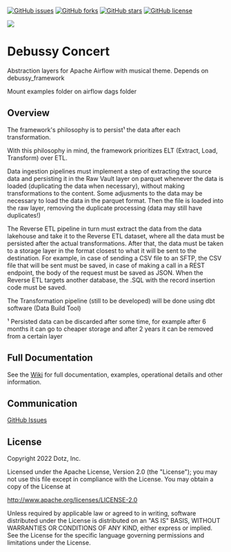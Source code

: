 [![GitHub issues](https://img.shields.io/github/issues/DotzInc/debussy_concert)](https://github.com/DotzInc/debussy_concert/issues)
[![GitHub forks](https://img.shields.io/github/forks/DotzInc/debussy_concert)](https://github.com/DotzInc/debussy_concert/network)
[![GitHub stars](https://img.shields.io/github/stars/DotzInc/debussy_concert)](https://github.com/DotzInc/debussy_concert/stargazers)
[![GitHub license](https://img.shields.io/github/license/DotzInc/debussy_concert)](https://github.com/DotzInc/debussy_concert/blob/master/LICENSE)

<img src="https://github.com/DotzInc/debussy_concert/blob/master/docs/images/banner_debussy.png"/>

# Debussy Concert
Abstraction layers for Apache Airflow with musical theme. Depends on debussy_framework

Mount examples folder on airflow dags folder


## Overview

The framework's philosophy is to persist¹ the data after each transformation.

With this philosophy in mind, the framework prioritizes ELT (Extract, Load, Transform) over ETL.

Data ingestion pipelines must implement a step of extracting the source data and persisting it in the Raw Vault layer on parquet whenever the data is loaded (duplicating the data when necessary), without making transformations to the content. Some adjusments to the data may be necessary to load the data in the parquet format. Then the file is loaded into the raw layer, removing the duplicate processing (data may still have duplicates!)

The Reverse ETL pipeline in turn must extract the data from the data lakehouse and take it to the Reverse ETL dataset, where all the data must be persisted after the actual transformations. After that, the data must be taken to a storage layer in the format closest to what it will be sent to the destination. For example, in case of sending a CSV file to an SFTP, the CSV file that will be sent must be saved, in case of making a call in a REST endpoint, the body of the request must be saved as JSON. When the Reverse ETL targets another database, the .SQL with the record insertion code must be saved.

The Transformation pipeline (still to be developed) will be done using dbt software (Data Build Tool)

¹ Persisted data can be discarded after some time, for example after 6 months it can go to cheaper storage and after 2 years it can be removed from a certain layer

## Full Documentation
See the [Wiki](https://github.com/DotzInc/debussy_concert/wiki) for full documentation, examples, operational details and other information.

## Communication
[GitHub Issues](https://github.com/DotzInc/debussy_concert/issues)

## License
Copyright 2022 Dotz, Inc.

Licensed under the Apache License, Version 2.0 (the "License"); you may not use this file except in compliance with the License. You may obtain a copy of the License at

http://www.apache.org/licenses/LICENSE-2.0

Unless required by applicable law or agreed to in writing, software distributed under the License is distributed on an "AS IS" BASIS, WITHOUT WARRANTIES OR CONDITIONS OF ANY KIND, either express or implied. See the License for the specific language governing permissions and limitations under the License.

